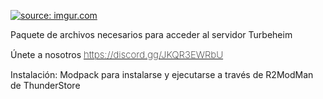 <a href="https://imgur.com/a/TxbFQ6Q"><img src="https://i.imgur.com/f0kmauH.png" title="source: imgur.com" /></a>


Paquete de archivos necesarios para acceder al servidor Turbeheim

Únete a nosotros <b><span style="color:blue;font-weight:150;font-size:15px">https://discord.gg/JKQR3EWRbU</span></b>

   
Instalación:
Modpack para instalarse y ejecutarse a través de R2ModMan de ThunderStore